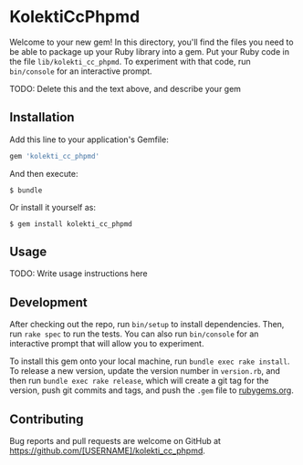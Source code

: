 # KolektiCcPhpmd

Welcome to your new gem! In this directory, you'll find the files you need to be able to package up your Ruby library into a gem. Put your Ruby code in the file `lib/kolekti_cc_phpmd`. To experiment with that code, run `bin/console` for an interactive prompt.

TODO: Delete this and the text above, and describe your gem

## Installation

Add this line to your application's Gemfile:

```ruby
gem 'kolekti_cc_phpmd'
```

And then execute:

    $ bundle

Or install it yourself as:

    $ gem install kolekti_cc_phpmd

## Usage

TODO: Write usage instructions here

## Development

After checking out the repo, run `bin/setup` to install dependencies. Then, run `rake spec` to run the tests. You can also run `bin/console` for an interactive prompt that will allow you to experiment.

To install this gem onto your local machine, run `bundle exec rake install`. To release a new version, update the version number in `version.rb`, and then run `bundle exec rake release`, which will create a git tag for the version, push git commits and tags, and push the `.gem` file to [rubygems.org](https://rubygems.org).

## Contributing

Bug reports and pull requests are welcome on GitHub at https://github.com/[USERNAME]/kolekti_cc_phpmd.

